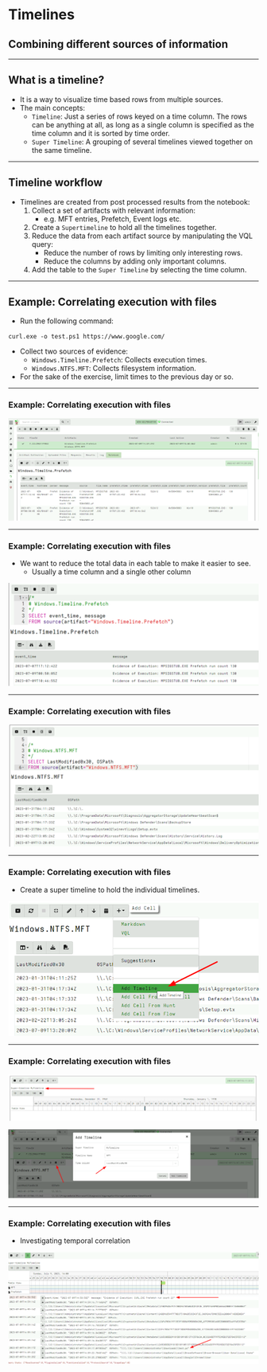 <!-- .slide: class="title" -->

# Timelines

## Combining different sources of information

---

<!-- .slide: class="content " -->

## What is a timeline?

* It is a way to visualize time based rows from multiple sources.
* The main concepts:
    * `Timeline`: Just a series of rows keyed on a time column. The
      rows can be anything at all, as long as a single column is
      specified as the time column and it is sorted by time order.
    * `Super Timeline`: A grouping of several timelines viewed
      together on the same timeline.

---

<!-- .slide: class="content small-font" -->

## Timeline workflow

* Timelines are created from post processed results from the notebook:
    1. Collect a set of artifacts with relevant information:
       * e.g. MFT entries, Prefetch, Event logs etc.
    2. Create a `Supertimeline` to hold all the timelines together.
    3. Reduce the data from each artifact source by manipulating the
       VQL query:
       * Reduce the number of rows by limiting only interesting rows.
       * Reduce the columns by adding only important columns.
    4. Add the table to the `Super Timeline` by selecting the time
       column.

---

<!-- .slide: class="content " -->

## Example: Correlating execution with files

* Run the following command:
```
curl.exe -o test.ps1 https://www.google.com/
```

* Collect two sources of evidence:
   * `Windows.Timeline.Prefetch`: Collects execution times.
   * `Windows.NTFS.MFT`: Collects filesystem information.
* For the sake of the exercise, limit times to the previous day or so.

---

<!-- .slide: class="full_screen_diagram" -->

### Example: Correlating execution with files

![](collecting_prefetch_and_mft.png)

---

<!-- .slide: class="full_screen_diagram" -->

### Example: Correlating execution with files

* We want to reduce the total data in each table to make it easier to see.
   * Usually a time column and a single other column

![](reducing_table_for_timeline.png)

---

<!-- .slide: class="full_screen_diagram" -->

### Example: Correlating execution with files

![](reducing_table_for_timeline_2.png)

---

<!-- .slide: class="full_screen_diagram" -->

### Example: Correlating execution with files

* Create a super timeline to hold the individual timelines.

![](add_super_timeline.png)

---

<!-- .slide: class="full_screen_diagram" -->

### Example: Correlating execution with files

![](new_empty_timeline.png)

![](adding_timeline.png)

---

<!-- .slide: class="full_screen_diagram" -->

### Example: Correlating execution with files

* Investigating temporal correlation

![](temporal_correlation.png)
